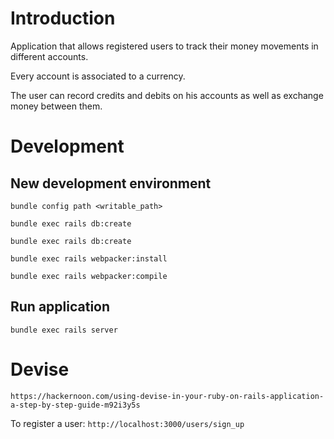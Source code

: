 # Introduction
Application that allows registered users to track their money movements in different accounts.

Every account is associated to a currency.

The user can record credits and debits on his accounts as well as exchange money between them.

# Development

## New development environment
```
bundle config path <writable_path>
```

```
bundle exec rails db:create
```

```
bundle exec rails db:create
```

```
bundle exec rails webpacker:install
```

```
bundle exec rails webpacker:compile
```


## Run application

```
bundle exec rails server
```


# Devise
`https://hackernoon.com/using-devise-in-your-ruby-on-rails-application-a-step-by-step-guide-m92i3y5s`

To register a user: `http://localhost:3000/users/sign_up`

